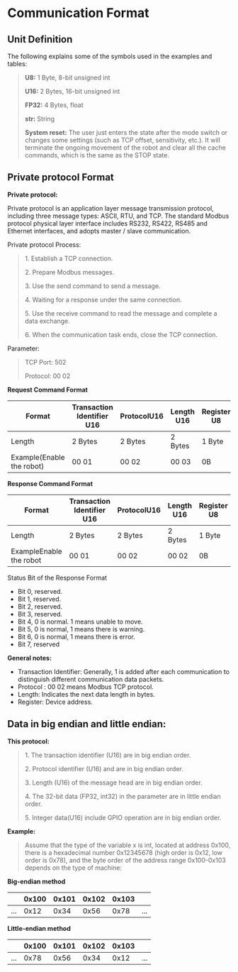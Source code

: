 # Communication Format

## Unit Definition 

The following explains some of the symbols used in the examples and tables:

> **U8:** 1 Byte, 8-bit unsigned int
>
> **U16:** 2 Bytes, 16-bit unsigned int
>
> **FP32:** 4 Bytes, float
>
> **str:** String
>
> **System reset:** The user just enters the state after the mode switch or changes some settings (such as TCP offset, sensitivity, etc.). It will terminate the ongoing movement of the robot and clear all the cache commands, which is the same as the STOP state.

## Private protocol Format 

**Private protocol:**

Private protocol is an application layer message transmission protocol, including three message types: ASCII, RTU, and TCP. The standard Modbus protocol physical layer interface includes RS232, RS422, RS485 and Ethernet interfaces, and adopts master / slave communication.

Private protocol Process:

> 1\. Establish a TCP connection.
>
> 2\. Prepare Modbus messages.
>
> 3\. Use the send command to send a message.
>
> 4\. Waiting for a response under the same connection.
>
> 5\. Use the receive command to read the message and complete a data exchange.
>
> 6\. When the communication task ends, close the TCP connection.

Parameter:

> TCP Port: 502
>
> Protocol: 00 02

**Request Command Format**

| Format | Transaction Identifier U16 | ProtocolU16 | Length U16 | Register U8 |Parameter |
|--------------------------|----------------------------|-------------|------------|-------------|-----------|
| Length   | 2 Bytes      | 2 Bytes     | 2 Bytes    | 1 Byte      | n Bytes | 
 |Example\(Enable the robot\) | 00 01     | 00 02  | 00 03      | 0B   | 08 01 |    


**Response  Command Format**

| Format | Transaction Identifier U16 | ProtocolU16 | Length U16 | Register U8 |Parameter |
|--------------------------|----------------------------|-------------|------------|-------------|-----------|
| Length | 2 Bytes | 2 Bytes | 2 Bytes | 1 Byte | 1 Byte | n Bytes |
| ExampleEnable the robot | 00 01 | 00 02 | 00 02 | 0B | 00 | none |

Status Bit of the Response Format

* Bit 0,  reserved.
* Bit 1, reserved.
* Bit 2, reserved.
* Bit 3, reserved.
* Bit 4, 0 is normal. 1 means unable to move.
* Bit 5, 0 is normal, 1 means there is warning.&#x20;
* Bit 6, 0 is normal, 1 means there is error.
* Bit 7, reserved


**General notes:**

* Transaction Identifier: Generally, 1 is added after each communication to distinguish different communication data packets.
* Protocol : 00 02 means Modbus TCP protocol.
* Length: Indicates the next data length in bytes.
* Register: Device address.

## **Data in big endian and little endian:**

**This  protocol:**

> 1\. The transaction identifier (U16) are in big endian order.
>
> 2\. Protocol identifier (U16) and are in big endian order.
>
> 3\. Length (U16) of the message head are in big endian order.
>
> 4\. The 32-bit data (FP32, int32) in the parameter are in little endian order.
>
> 5\. Integer data(U16) include GPIO operation are in big endian order.



**Example:**

> Assume that the type of the variable x is int, located at address 0x100, there is a hexadecimal number 0x12345678 (high order is 0x12, low order is 0x78), and the byte order of the address range 0x100-0x103 depends on the type of machine:

**Big-endian method**



|      | 0x100 | 0x101 | 0x102 | 0x103 |      |
| ---- | ----- | ----- | ----- | ----- | ---- |
| ...  | 0x12  | 0x34  | 0x56  | 0x78  | ...  |

**Little-endian method**


|      | 0x100 | 0x101 | 0x102 | 0x103 |      |
|------|-------|-------|-------|-------|------|
| ...  | 0x78  | 0x56  | 0x34  | 0x12  | ...  |

